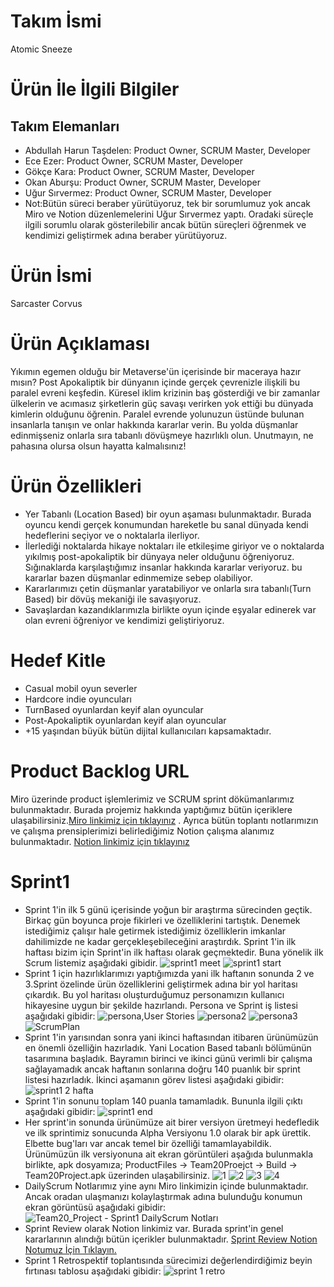 # Takım İsmi
Atomic Sneeze
# Ürün İle İlgili Bilgiler
## Takım Elemanları
+ Abdullah Harun Taşdelen: Product Owner, SCRUM Master, Developer
+ Ece Ezer: Product Owner, SCRUM Master, Developer
+ Gökçe Kara: Product Owner, SCRUM Master, Developer 
+ Okan Aburşu: Product Owner, SCRUM Master, Developer 
+ Uğur Sırvermez: Product Owner, SCRUM Master, Developer
+ Not:Bütün süreci beraber yürütüyoruz, tek bir sorumlumuz yok ancak Miro ve Notion düzenlemelerini Uğur Sırvermez yaptı. Oradaki süreçle ilgili sorumlu olarak gösterilebilir ancak bütün süreçleri öğrenmek ve kendimizi geliştirmek adına beraber yürütüyoruz.
# Ürün İsmi
Sarcaster Corvus
# Ürün Açıklaması
Yıkımın egemen olduğu bir Metaverse'ün içerisinde bir maceraya hazır mısın? Post Apokaliptik bir dünyanın içinde gerçek çevrenizle ilişkili bu paralel evreni keşfedin. Küresel iklim krizinin baş gösterdiği ve bir zamanlar ülkelerin ve acımasız şirketlerin güç savaşı verirken yok ettiği bu dünyada kimlerin olduğunu öğrenin. Paralel evrende yolunuzun üstünde bulunan insanlarla tanışın ve onlar hakkında kararlar verin. Bu yolda düşmanlar edinmişseniz onlarla sıra tabanlı dövüşmeye hazırlıklı olun. Unutmayın, ne pahasına olursa olsun hayatta kalmalısınız!
# Ürün Özellikleri
  + Yer Tabanlı (Location Based) bir oyun aşaması bulunmaktadır. Burada oyuncu kendi gerçek konumundan hareketle bu sanal dünyada kendi hedeflerini seçiyor ve o noktalarla ilerliyor.
  + İlerlediği noktalarda hikaye noktaları ile etkileşime giriyor ve o noktalarda yıkılmış post-apokaliptik bir dünyaya neler olduğunu öğreniyoruz. Sığınaklarda karşılaştığımız insanlar hakkında kararlar veriyoruz. bu kararlar bazen düşmanlar edinmemize sebep olabiliyor.
  + Kararlarımızı çetin düşmanlar yaratabiliyor ve onlarla sıra tabanlı(Turn Based) bir dövüş mekaniği ile savaşıyoruz.
  + Savaşlardan kazandıklarımızla birlikte oyun içinde eşyalar edinerek var olan evreni öğreniyor ve kendimizi geliştiriyoruz.
# Hedef Kitle
  + Casual mobil oyun severler
  + Hardcore indie oyuncuları
  + TurnBased oyunlardan keyif alan oyuncular
  + Post-Apokaliptik oyunlardan keyif alan oyuncular
  + +15 yaşından büyük bütün dijital kullanıcıları kapsamaktadır.
# Product Backlog URL
Miro üzerinde product işlemlerimiz ve SCRUM sprint dökümanlarımız bulunmaktadır. Burada projemiz hakkında yaptığımız bütün içeriklere ulaşabilirsiniz.[Miro linkimiz için tıklayınız](https://miro.com/app/board/uXjVO5ivmM8=/?share_link_id=838499508459) . Ayrıca bütün toplantı notlarımızın ve çalışma prensiplerimizi belirlediğimiz Notion çalışma alanımız bulunmaktadır. [Notion linkimiz için tıklayınız](https://berserkjournal.notion.site/aa64bdd794ca4818961a9a8250ac7c2d?v=7c645db9173340218ecb7adf7ea87ba3)
# Sprint1
  + Sprint 1'in ilk 5 günü içerisinde yoğun bir araştırma sürecinden geçtik. Birkaç gün boyunca proje fikirleri ve özelliklerini tartıştık. Denemek istediğimiz çalışır hale getirmek istediğimiz özelliklerin imkanlar dahilimizde ne kadar gerçekleşebileceğini araştırdık. Sprint 1'in ilk haftası bizim için Sprint'in ilk haftası olarak geçmektedir. Buna yönelik ilk Scrum listemiz aşağıdaki gibidir.
  ![sprint1 meet](https://user-images.githubusercontent.com/6298796/167255447-091cea25-b875-4174-9a34-41574333dcd2.png)
  ![sprint1 start](https://user-images.githubusercontent.com/6298796/167255007-a7930291-4fca-40aa-a8bf-5421c61d6ebe.png)
  + Sprint 1 için hazırlıklarımızı yaptığımızda yani ilk haftanın sonunda 2 ve 3.Sprint özelinde ürün özelliklerini geliştirmek adına bir yol haritası çıkardık. Bu yol haritası oluşturduğumuz personamızın kullanıcı hikayesine uygun bir şekilde hazırlandı. Persona ve Sprint iş listesi aşağıdaki gibidir:
 ![persona,User Stories](https://user-images.githubusercontent.com/6298796/167255092-7669d4e2-048f-44e1-87dc-33d2c2f9e14a.png)
 ![persona2](https://user-images.githubusercontent.com/6298796/167295692-84c2fcb0-6727-4f17-a015-22e0f8d79ec6.png)
![persona3](https://user-images.githubusercontent.com/6298796/167295694-12341436-8456-4371-b37e-8e7e83aee6dd.png)
 ![ScrumPlan](https://user-images.githubusercontent.com/6298796/167255098-2de38a1b-6ef2-46c7-81fc-60f568a6622f.png)
  + Sprint 1'in yarısından sonra yani ikinci haftasından itibaren ürünümüzün en önemli özelliğin hazırladık. Yani Location Based tabanlı bölümünün tasarımına başladık. Bayramın birinci ve ikinci günü verimli bir çalışma sağlayamadık ancak haftanın sonlarına doğru 140 puanlık bir sprint listesi hazırladık. İkinci aşamanın görev listesi aşağıdaki gibidir:
![sprint1 2 hafta](https://user-images.githubusercontent.com/6298796/167255602-b81b8948-5043-4ced-8c87-1ae272e24c78.png)
  + Sprint 1'in sonunu toplam 140 puanla tamamladık. Bununla ilgili çıktı aşağıdaki gibidir:
![sprint1 end](https://user-images.githubusercontent.com/6298796/167255187-38c35f07-05e0-4727-9d2b-c062dbd3302c.png)
  + Her sprint'in sonunda ürünümüze ait birer versiyon üretmeyi hedefledik ve ilk sprintimiz sonucunda Alpha Versiyonu 1.0 olarak bir apk ürettik. Elbette bug'ları var ancak temel bir özelliği tamamlayabildik. Ürünümüzün ilk versiyonuna ait ekran görüntüleri aşağıda bulunmakla birlikte, apk dosyamıza; ProductFiles -> Team20Proejct -> Build -> Team20Project.apk üzerinden ulaşabilirsiniz.
![1](https://user-images.githubusercontent.com/6298796/167255356-ce56dac7-9bda-417c-85aa-97b3d1cfacfe.jpg)
![2](https://user-images.githubusercontent.com/6298796/167255359-9daa3ee5-117a-4557-8946-3312f81c521e.jpg)
![3](https://user-images.githubusercontent.com/6298796/167255361-5f3204ba-08c4-432c-823c-db0ca887bd7c.jpg)
![4](https://user-images.githubusercontent.com/6298796/167255360-911a9f3c-ae96-4e15-81c4-e8c121735d07.jpg)
  + DailyScrum Notlarımız yine aynı Miro linkimizin içinde bulunmaktadır. Ancak oradan ulaşmanızı kolaylaştırmak adına bulunduğu konumun ekran görüntüsü aşağıdaki gibidir: 
 ![Team20_Project - Sprint1 DailyScrum Notları](https://user-images.githubusercontent.com/6298796/167298767-d7f3eb10-0036-41ec-a55d-bdfa26acb0eb.jpg)
  + Sprint Review olarak Notion linkimiz var. Burada sprint'in genel kararlarının alındığı bütün içerikler bulunmaktadır. [Sprint Review Notion Notumuz İçin Tıklayın.](https://berserkjournal.notion.site/Sprint1-07-05-2022-Toplant-s-Sprint-Review-91834a32e2054c14834cd21ede08c92a)
  + Sprint 1 Retrospektif toplantısında sürecimizi değerlendirdiğimiz beyin fırtınası tablosu aşağıdaki gibidir:
  ![sprint 1 retro](https://user-images.githubusercontent.com/6298796/167296737-32593e87-c2f0-41df-b47f-acabeac2dab2.png)
